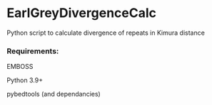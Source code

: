 # EarlGreyDivergenceCalc
Python script to calculate divergence of repeats in Kimura distance

### Requirements:
EMBOSS

Python 3.9+

pybedtools (and dependancies)
